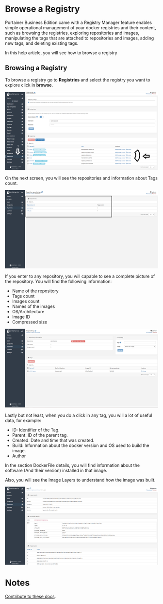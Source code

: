 # Browse a Registry

Portainer Business Edition came with a Registry Manager feature enables simple operational management of your docker registries and their content, such as browsing the registries, exploring repositories and images, manipulating the tags that are attached to repositories and images, adding new tags, and deleting existing tags. 

In this help article, you will see how to browse a registry

## Browsing a Registry

To browse a registry go to <b>Registries</b> and select the registry you want to explore click in <b>browse</b>.

![registries](assets/browse1.png)

On the next screen, you will see the repositories and information about Tags count. 

![registries](assets/browse2.png)

If you enter to any repository, you will capable to see a complete picture of the repository. You will find the following information:

* Name of the repository
* Tags count
* Images count
* Names of the images
* OS/Architecture
* Image ID
* Compressed size

![registries](assets/browse3.png)

Lastly but not least, when you do a click in any tag, you will a lot of useful data, for example:

* ID: Identifier of the Tag.
* Parent: ID of the parent tag.
* Created: Date and time that was created.
* Build: Information about the docker version and OS used to build the image.
* Author

In the section DockerFile details, you will find information about the software (And their version) installed in that image.

Also, you will see the Image Layers to understand how the image was built.

![registries](assets/browse4.png)

# Notes

[Contribute to these docs](https://github.com/portainer/portainer-docs/blob/master/contributing.md).